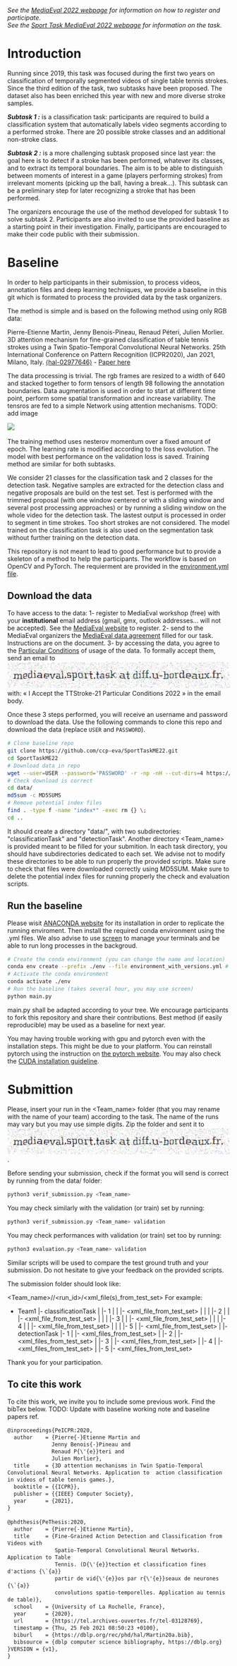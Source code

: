 <!-- # please respect the structure below-->
*See the [MediaEval 2022 webpage](https://multimediaeval.github.io/editions/2022/) for information on how to register and participate.* <br>
*See the [Sport Task MediaEval 2022 webpage](https://multimediaeval.github.io/editions/2022/tasks/sportsvideo/) for information on the task.*

# Introduction

Running since 2019, this task was focused during the first two years on classification of temporally segmented videos of single table tennis strokes.
Since the third edition of the task, two subtasks have been proposed. The dataset also has been enriched this year with new and more diverse stroke samples.

***Subtask 1 :*** is a classification task: participants are required to build a classification system that automatically labels video segments according to a performed stroke. There are 20 possible stroke classes and an additional non-stroke class.

***Subtask 2 :***  is a more challenging subtask proposed since last year: the goal here is to detect if a stroke has been performed, whatever its classes, and to extract its temporal boundaries. The aim is to be able to distinguish between moments of interest in a game (players performing strokes) from irrelevant moments (picking up the ball, having a break…). This subtask can be a preliminary step for later recognizing a stroke that has been performed.
 

The organizers encourage the use of the method developed for subtask 1 to solve subtask 2. Participants are also invited to use the provided baseline as a starting point in their investigation. Finally, participants are encouraged to make their code public with their submission.

# Baseline
In order to help participants in their submission, to process videos, annotation files and deep learning techniques, we provide a baseline in this git which is formated to process the provided data by the task organizers.

The method is simple and is based on the following method using only RGB data:

Pierre-Etienne Martin, Jenny Benois-Pineau, Renaud Péteri, Julien Morlier. 3D attention mechanism for fine-grained classification of table tennis strokes using a Twin Spatio-Temporal Convolutional Neural Networks. 25th International Conference on Pattern Recognition (ICPR2020), Jan 2021, Milano, Italy. [⟨hal-02977646⟩](https://hal.archives-ouvertes.fr/hal-02977646) - [Paper here](https://hal.archives-ouvertes.fr/hal-02977646/document)

The data processing is trivial. The rgb frames are resized to a width of 640 and stacked together to form tensors of length 98 following the annotation boundaries. Data augmentation is used in order to start at different time point, perform some spatial transformation and increase variability. The tensros are fed to a simple Network using attention mechanisms. TODO: add image

![](RGB-ASTCNN-Model.png)

The training method uses nesterov momentum over a fixed amount of epoch. The learning rate is modified according to the loss evolution. The model with best performance on the validation loss is saved. Training method are similar for both subtasks.

We consider 21 classes for the classification task and 2 classes for the detection task. Negative samples are extracted for the detection class and negative proposals are build on the test set. Test is performed with the trimmed proposal (with one window centered or with a sliding window and several post processing approaches) or by running a sliding window on the whole video for the detection task. The lastest output is processed in order to segment in time strokes. Too short strokes are not considered. The model trained on the classification task is also used on the segmentation task without further training on the detection data.

This repository is not meant to lead to good performance but to provide a skeleton of a method to help the participants. The workflow is based on OpenCV and PyTorch. The requierment are provided in the [environment.yml file](environment.yml).

## Download the data
<!--
For organizers:
``` bash
# to create md5sums files
find -type f -exec md5sum "{}" + > MD5SUMS
```
-->
To have access to the data:
1- register to MediaEval workshop (free) with your **institutional** email address (gmail, gmx, outlook addresses... will not be accepted). See the [MediaEval website](https://multimediaeval.github.io/editions/2022/) to register.
2- send to the MediaEval organizers the [MediaEval data agreement](https://multimediaeval.github.io/editions/2021/docs/MediaEval2022_UsageAgreement.pdf) filled for our task. Instructions are on the document.
3- by accessing the data, you agree to the [Particular Conditions](Particular_conditions2022.pdf) of usage of the data.
To formally accept them, send an email to ![](image1.png) with: « I Accept the TTStroke-21 Particular Conditions 2022 » in the email body.

Once these 3 steps performed, you will receive an username and password to download the data.
Use the following commands to clone this repo and download the data (replace `USER` and `PASSWORD`).

``` bash
# Clone baseline repo
git clone https://github.com/ccp-eva/SportTaskME22.git
cd SportTaskME22
# Download data in repo
wget --user=USER --password='PASSWORD' -r -np -nH --cut-dirs=4 https://www.labri.fr/projet/AIV/MediaEval/2022/data/
# Check download is correct
cd data/
md5sum -c MD5SUMS
# Remove potential index files
find . -type f -name "index*" -exec rm {} \;
cd ..
```

It should create a directory "data/", with two subdirectories: "classificationTask" and "detectionTask". Another directory <Team_name> is provided meant to be filled for your submition.
In each task directory, you should have subdirectories dedicated to each set.
We advise not to modify these directories to be able to run properly the provided scripts.
Make sure to check that files were downloaded correctly using MD5SUM.
Make sure to delete the potential index files for running properly the check and evaluation scripts.

## Run the baseline
<!--
For organizers:
``` bash
# to create env .yml files
conda env export --name ME22_env --file environment_with_versions.yml
conda env export --name ME22_env --from-history --file environment.yml
```
-->

Please wisit [ANACONDA website](https://www.anaconda.com/) for its installation in order to replicate the running enviroment. 
Then install the required conda environment using the .yml files.
We also advise to use [screen](https://www.gnu.org/software/screen/manual/screen.html) to manage your terminals and be able to run long processes in the backgroud.

``` bash
# Create the conda environment (you can change the name and location)
conda env create --prefix ./env --file environment_with_versions.yml # or environment.yml
# Activate the conda environment
conda activate ./env
# Run the baseline (takes several hour, you may use screen)
python main.py
```

main.py shall be adapted according to your tree. We encourage participants to fork this repository and share their contributions. Best method (if easily reproducible) may be used as a baseline for next year.

You may having trouble working with gpu and pytorch even with the installation steps. This might be due to your platform. You can reinstall pytorch using the instruction on [the pytorch website](https://pytorch.org/). You may also check the [CUDA installation guideline](https://docs.nvidia.com/cuda/).

# Submittion

Please, insert your run in the <Team_name> folder (that you may rename with the name of your team) according to the task. The name of the runs may vary but you may use simple digits. Zip the folder and sent it to ![](image1.png).

Before sending your submission, check if the format you will send is correct by running from the data/ folder:

``` bash
python3 verif_submission.py <Team_name>
```

You may check similarly with the validation (or train) set by running:

``` bash
python3 verif_submission.py <Team_name> validation
```

You may check performances with validation (or train) set too by running:

``` bash
python3 evaluation.py <Team_name> validation
```

Similar scripts will be used to compare the test ground truth and your submission. Do not hesitate to give your feedback on the provided scripts.

The submission folder should look like:

<Team_name>/<task>/<run_id>/<xml_file(s)_from_test_set>
For example:

- Team1
	|- classificationTask
	|	|- 1
	|	|  |- <xml_file_from_test_set>
	|	|
	|	|- 2
	|	|  |- <xml_file_from_test_set>
	|	|
	|	|- 3
	|	|  |- <xml_file_from_test_set>
	|	|
	|	|- 4
	|	|  |- <xml_file_from_test_set>
	|	|
	|	|- 5
	|	   |- <xml_file_from_test_set>
	|
	|- detectionTask
		|- 1
		|  |- <xml_files_from_test_set>
		|
		|- 2
		|  |- <xml_files_from_test_set>
		|
		|- 3
		|  |- <xml_files_from_test_set>
		|
		|- 4
		|  |- <xml_files_from_test_set>
		|
		|- 5
		   |- <xml_files_from_test_set>

Thank you for your participation.

## To cite this work

To cite this work, we invite you to include some previous work. Find the bibTex below. TODO: Update with baseline working note and baseline papers ref.

```
@inproceedings{PeICPR:2020,
  author    = {Pierre{-}Etienne Martin and
              Jenny Benois{-}Pineau and
              Renaud P{\'{e}}teri and
              Julien Morlier},
  title     = {3D attention mechanisms in Twin Spatio-Temporal Convolutional Neural Networks. Application to  action classification in videos of table tennis games.},
  booktitle = {{ICPR}},
  publisher = {{IEEE} Computer Society},
  year      = {2021},
}

@phdthesis{PeThesis:2020,
  author    = {Pierre{-}Etienne Martin},
  title     = {Fine-Grained Action Detection and Classification from Videos with
               Spatio-Temporal Convolutional Neural Networks. Application to Table
               Tennis. (D{\'{e}}tection et classification fines d'actions {\`{a}}
               partir de vid{\'{e}}os par r{\'{e}}seaux de neurones {\`{a}}
               convolutions spatio-temporelles. Application au tennis de table)},
  school    = {University of La Rochelle, France},
  year      = {2020},
  url       = {https://tel.archives-ouvertes.fr/tel-03128769},
  timestamp = {Thu, 25 Feb 2021 08:50:23 +0100},
  biburl    = {https://dblp.org/rec/phd/hal/Martin20a.bib},
  bibsource = {dblp computer science bibliography, https://dblp.org}
}VERSION = {v1},
}
```

